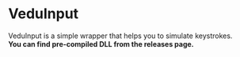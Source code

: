 # VeduInput
VeduInput is a simple wrapper that helps you to simulate keystrokes.<br>
<b>You can find pre-compiled DLL from the releases page.</b>
